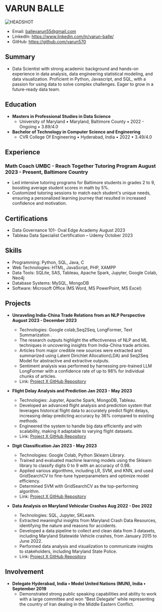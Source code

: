 # VARUN BALLE
![HEADSHOT](https://drive.google.com/uc?id=12_1yzOZH6shMk4ff9wEjBI30jYnDhDpd)

- Email: ballevarun55@gmail.com
- LinkedIn: https://www.linkedin.com/in/varun-balle/
- GitHub: https://github.com/varun570

## Summary
- Data Scientist with strong academic background and hands-on experience in data analysis, data engineering statistical modeling, and data visualization. Proficient in Python, Javascript, and SQL, with a passion for using data to solve complex challenges. Eager to grow in a future-ready data team.

## Education
- **Masters in Professional Studies in Data Science**
  - University of Maryland • Maryland, Baltimore County • 2022 - Ongoing • 3.89/4.0
- **Bachelor of Technology in Computer Science and Engineering**
  - CVR College Of Engineering • Hyderabad, India • 2022 • 3.49/4.0

## Experience
### Math Coach UMBC - Reach Together Tutoring Program August 2023 - Present, Baltimore Country
- Led intensive tutoring programs for Baltimore students in grades 2 to 9, boosting average student scores in math by 5%.
- Customized tutoring sessions to match each student's unique needs, ensuring a personalized learning journey that resulted in increased confidence and motivation.

## Certifications
- Data Governance 101- Oval Edge Academy August 2023
- Tableau Data Specialist Certification – Udemy October 2023

## Skills
- Programming: Python, SQL, Java, C
- Web Technologies: HTML, JavaScript, PHP, XAMPP
- Data Tools: SQLite, SAS, Tableau, Apache Spark, Jupyter, Google Colab, Neo4j
- Database Systems: MySQL, MongoDB
- Software: Microsoft Office (MS Word, MS PowerPoint, MS Excel)

## Projects
- **Unraveling India-China Trade Relations from an NLP Perspective August 2023 - December 2023** 
  - Technologies: Google colab,Seq2Seq, LongFormer, Text Summarization .
  - The research outputs highlight the effectiveness of NLP and ML techniques in uncovering insights from India-China trade articles.
  - Articles from major credible new sources were extracted and summarized using Latent Dirichlet Allocation(LDA) and Seq2Seq Model for abstractive and extractive outputs.
  - Sentiment analysis was performed by harnessing pre-trained LLM LongFormer with a confidence rate of up to 98% for individual chunks of articles.
  - Link: [Project X GitHub Repository](https://github.com/varun570/India-China-Trade-Relations-NLP-Perspective)

- **Flight Delay Analysis and Prediction Jan 2023 - May 2023**
  - Technologies: Jupyter, Apache Spark, MongoDB, Tableau.
  - Developed an advanced flight analysis and prediction system that leverages historical flight data to accurately predict flight delays, increasing delay-predicting accuracy by 36% compared to existing methods.
  - Engineered the system to handle big data efficiently and with scalability, making it adaptable to varying flight datasets.
  - Link: [Project X GitHub Repository](https://github.com/varun570/Flight-Delay-Analysis-and-Prediction)

- **Digit Classification Jan 2023 - May 2023**
  - Technologies: Google Colab, Python Sklearn Library.
  - Trained and evaluated machine learning models using the Sklearn library to classify digits 0 to 9 with an accuracy of 0.98.
  - Applied various algorithms, including LR, SVM, and KNN, and used GridSearchCV to fine-tune hyperparameters and optimize model efficiency.
  - Determined SVM with GridSearchCV as the top-performing algorithm.
  - Link: [Project X GitHub Repository](https://github.com/varun570/Digit-Classification)

- **Data Analysis on Maryland Vehicular Crashes Aug 2022 - Dec 2022**
  - Technologies: SQL, Jupyter, SKLearn.
  - Extracted meaningful insights from Maryland Crash Data Resources, identifying the nature and reasons for accidents.
  - Developed a data pipeline to collect and clean data from 3 datasets, including Maryland Statewide Vehicle crashes, from January 2015 to June 2022.
  - Performed data analysis and visualization to communicate insights to stakeholders, including Maryland State Police.
  - Link: [Project X GitHub Repository](https://github.com/varun570/Data-Analysis-Maryland-Carshes)

## Involvement
- **Delegate Hyderabad, India • Model United Nations (MUN), India • September 2019**
  - Demonstrated strong public speaking capabilities and ability to work with a large committee and won “Best Delegate” while representing the country of Iran dealing in the Middle Eastern Conflict.
